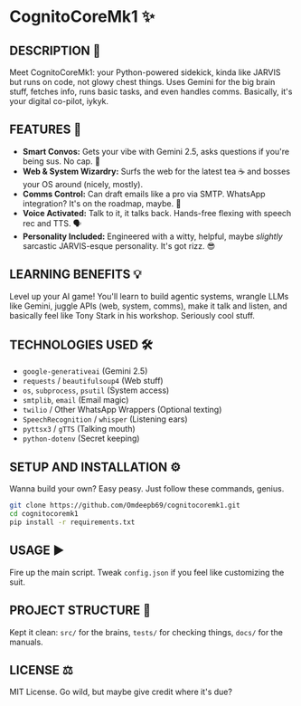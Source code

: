 # **CognitoCoreMk1** ✨

## DESCRIPTION 🚀
Meet CognitoCoreMk1: your Python-powered sidekick, kinda like JARVIS but runs on code, not glowy chest things. Uses Gemini for the big brain stuff, fetches info, runs basic tasks, and even handles comms. Basically, it's your digital co-pilot, iykyk.

## FEATURES 🤖
*   **Smart Convos:** Gets your vibe with Gemini 2.5, asks questions if you're being sus. No cap. 🧠
*   **Web & System Wizardry:** Surfs the web for the latest tea ☕ and bosses your OS around (nicely, mostly).
*   **Comms Control:** Can draft emails like a pro via SMTP. WhatsApp integration? It's on the roadmap, maybe. 📧
*   **Voice Activated:** Talk to it, it talks back. Hands-free flexing with speech rec and TTS. 🗣️
*   **Personality Included:** Engineered with a witty, helpful, maybe *slightly* sarcastic JARVIS-esque personality. It's got rizz. 😎

## LEARNING BENEFITS 💡
Level up your AI game! You'll learn to build agentic systems, wrangle LLMs like Gemini, juggle APIs (web, system, comms), make it talk and listen, and basically feel like Tony Stark in his workshop. Seriously cool stuff.

## TECHNOLOGIES USED 🛠️
*   `google-generativeai` (Gemini 2.5)
*   `requests` / `beautifulsoup4` (Web stuff)
*   `os`, `subprocess`, `psutil` (System access)
*   `smtplib`, `email` (Email magic)
*   `twilio` / Other WhatsApp Wrappers (Optional texting)
*   `SpeechRecognition` / `whisper` (Listening ears)
*   `pyttsx3` / `gTTS` (Talking mouth)
*   `python-dotenv` (Secret keeping)

## SETUP AND INSTALLATION ⚙️
Wanna build your own? Easy peasy. Just follow these commands, genius.
```bash
git clone https://github.com/Omdeepb69/cognitocoremk1.git
cd cognitocoremk1
pip install -r requirements.txt
```

## USAGE ▶️
Fire up the main script. Tweak `config.json` if you feel like customizing the suit.

## PROJECT STRUCTURE 📁
Kept it clean: `src/` for the brains, `tests/` for checking things, `docs/` for the manuals.

## LICENSE ⚖️
MIT License. Go wild, but maybe give credit where it's due?